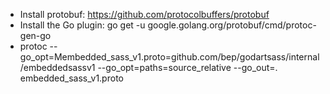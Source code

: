 
* Install protobuf: https://github.com/protocolbuffers/protobuf
* Install the Go plugin: go get -u google.golang.org/protobuf/cmd/protoc-gen-go
* protoc --go_opt=Membedded_sass_v1.proto=github.com/bep/godartsass/internal/embeddedsassv1 --go_opt=paths=source_relative --go_out=. embedded_sass_v1.proto
